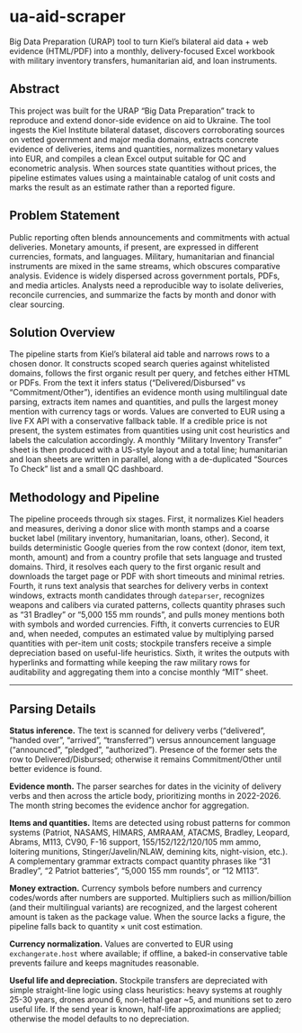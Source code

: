 # ua-aid-scraper
Big Data Preparation (URAP) tool to turn Kiel’s bilateral aid data + web evidence (HTML/PDF) into a monthly, delivery-focused Excel workbook with military inventory transfers, humanitarian aid, and loan instruments.

## Abstract

This project was built for the URAP “Big Data Preparation” track to reproduce and extend donor-side evidence on aid to Ukraine. The tool ingests the Kiel Institute bilateral dataset, discovers corroborating sources on vetted government and major media domains, extracts concrete evidence of deliveries, items and quantities, normalizes monetary values into EUR, and compiles a clean Excel output suitable for QC and econometric analysis. When sources state quantities without prices, the pipeline estimates values using a maintainable catalog of unit costs and marks the result as an estimate rather than a reported figure.



## Problem Statement

Public reporting often blends announcements and commitments with actual deliveries. Monetary amounts, if present, are expressed in different currencies, formats, and languages. Military, humanitarian and financial instruments are mixed in the same streams, which obscures comparative analysis. Evidence is widely dispersed across government portals, PDFs, and media articles. Analysts need a reproducible way to isolate deliveries, reconcile currencies, and summarize the facts by month and donor with clear sourcing.

## Solution Overview

The pipeline starts from Kiel’s bilateral aid table and narrows rows to a chosen donor. It constructs scoped search queries against whitelisted domains, follows the first organic result per query, and fetches either HTML or PDFs. From the text it infers status (“Delivered/Disbursed” vs “Commitment/Other”), identifies an evidence month using multilingual date parsing, extracts item names and quantities, and pulls the largest money mention with currency tags or words. Values are converted to EUR using a live FX API with a conservative fallback table. If a credible price is not present, the system estimates from quantities using unit cost heuristics and labels the calculation accordingly. A monthly “Military Inventory Transfer” sheet is then produced with a US-style layout and a total line; humanitarian and loan sheets are written in parallel, along with a de-duplicated “Sources To Check” list and a small QC dashboard.

## Methodology and Pipeline

The pipeline proceeds through six stages. First, it normalizes Kiel headers and measures, deriving a donor slice with month stamps and a coarse bucket label (military inventory, humanitarian, loans, other). Second, it builds deterministic Google queries from the row context (donor, item text, month, amount) and from a country profile that sets language and trusted domains. Third, it resolves each query to the first organic result and downloads the target page or PDF with short timeouts and minimal retries. Fourth, it runs text analysis that searches for delivery verbs in context windows, extracts month candidates through `dateparser`, recognizes weapons and calibers via curated patterns, collects quantity phrases such as “31 Bradley” or “5,000 155 mm rounds”, and pulls money mentions both with symbols and worded currencies. Fifth, it converts currencies to EUR and, when needed, computes an estimated value by multiplying parsed quantities with per-item unit costs; stockpile transfers receive a simple depreciation based on useful-life heuristics. Sixth, it writes the outputs with hyperlinks and formatting while keeping the raw military rows for auditability and aggregating them into a concise monthly “MIT” sheet.

---

## Parsing Details

**Status inference.** The text is scanned for delivery verbs (“delivered”, “handed over”, “arrived”, “transferred”) versus announcement language (“announced”, “pledged”, “authorized”). Presence of the former sets the row to Delivered/Disbursed; otherwise it remains Commitment/Other until better evidence is found.

**Evidence month.** The parser searches for dates in the vicinity of delivery verbs and then across the article body, prioritizing months in 2022-2026. The month string becomes the evidence anchor for aggregation.

**Items and quantities.** Items are detected using robust patterns for common systems (Patriot, NASAMS, HIMARS, AMRAAM, ATACMS, Bradley, Leopard, Abrams, M113, CV90, F-16 support, 155/152/122/120/105 mm ammo, loitering munitions, Stinger/Javelin/NLAW, demining kits, night-vision, etc.). A complementary grammar extracts compact quantity phrases like “31 Bradley”, “2 Patriot batteries”, “5,000 155 mm rounds”, or “12 M113”.

**Money extraction.** Currency symbols before numbers and currency codes/words after numbers are supported. Multipliers such as million/billion (and their multilingual variants) are recognized, and the largest coherent amount is taken as the package value. When the source lacks a figure, the pipeline falls back to quantity × unit cost estimation.

**Currency normalization.** Values are converted to EUR using `exchangerate.host` where available; if offline, a baked-in conservative table prevents failure and keeps magnitudes reasonable.

**Useful life and depreciation.** Stockpile transfers are depreciated with simple straight-line logic using class heuristics: heavy systems at roughly 25-30 years, drones around 6, non-lethal gear ~5, and munitions set to zero useful life. If the send year is known, half-life approximations are applied; otherwise the model defaults to no depreciation.
